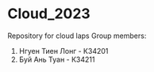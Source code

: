 # Cloud_2023
Repository for cloud laps
Group members:
  1. Нгуен Тиен Лонг - К34201
  2. Буй Ань Туан - К34211
